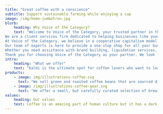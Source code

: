 ```yaml
---
title: "Great coffee with a conscience"
subtitle: Support sustainable farming while enjoying a cup
image: /img/home-jumbotron.jpg
blurb:
    heading: Why Voice of the Category?
    text: "Welcome to Voice of the Category, your trusted partner in the digital economy.
We are a client services firm dedicated to helping businesses like yours thrive and succeed.
At Voice of the Category, we believe in a cooperative capitalism model where our success is closely tied to the success of our clients. We are committed to building long-term partnerships based on transparency, collaboration, and aligned vision. We believe that by working together, we can achieve profitable growth sustainably.
Our team of experts is here to provide a one-stop shop for all your business needs. With years of experience in various industries, we have the skills and knowledge to help you overcome any challenge and achieve your goals in growing your business, whether you are a Fortune 500 company, looking to innovative in your industry or a small business shop, getting started with selling online.
Whether you need assistance with brand building, liquidation services, business intelligence support, e-commerce marketplace management, category business planning, digital marketing, or website development, we are here to help.
Thank you for choosing Voice of the Category as your partner. We look forward to working with you and helping your business thrive in the digital economy."
intro:
    heading: "What we offer"
    text: "Kaldi is the ultimate spot for coffee lovers who want to learn about their java’s origin and support the farmers that grew it. We take coffee production, roasting and brewing seriously and we’re glad to pass that knowledge to anyone."
products:
    - image: img/illustrations-coffee.svg
      text: "We sell green and roasted coffee beans that are sourced directly from independent farmers and farm cooperatives. We’re proud to offer a variety of coffee beans grown with great care for the environment and local communities. Check our post or contact us directly for current availability."
    - image: /img/illustrations-coffee-gear.svg
      text: "We offer a small, but carefully curated selection of brewing gear and tools for every taste and experience level. No matter if you roast your own beans or just bought your first french press, you’ll find a gadget to fall in love with in our shop."
values:
    heading: Our values
    text: Coffee is an amazing part of human culture but it has a dark side too – one of colonialism and mindless abuse of natural resources and human lives. We want to turn this around and return the coffee trade to the drink’s exhilarating, empowering and unifying nature.
---
```


